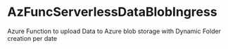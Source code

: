 # AzFuncServerlessDataBlobIngress

Azure Function to upload Data to Azure blob storage with Dynamic Folder creation per date
